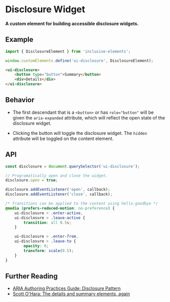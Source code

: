 # Disclosure Widget

**A custom element for building accessible disclosure widgets.**

## Example

```js
import { DisclosureElement } from 'inclusive-elements';

window.customElements.define('ui-disclosure', DisclosureElement);
```

```html
<ui-disclosure>
    <button type="button">Summary</button>
    <div>Details</div>
</ui-disclosure>
```

## Behavior

-   The first descendant that is a `<button>` or has `role="button"` will be given the `aria-expanded` attribute, which will reflect the open state of the disclosure widget.

-   Clicking the button will toggle the disclosure widget. The `hidden` attribute will be toggled on the content element.

## API

```js
const disclosure = document.querySelector('ui-disclosure');

// Programatically open and close the widget.
disclosure.open = true;

disclosure.addEventListener('open', callback);
disclosure.addEventListener('close', callback);
```

```css
/* Transitions can be applied to the content using hello-goodbye */
@media (prefers-reduced-motion: no-preference) {
    ui-disclosure > .enter-active,
    ui-disclosure > .leave-active {
        transition: all 0.5s;
    }

    ui-disclosure > .enter-from,
    ui-disclosure > .leave-to {
        opacity: 0;
        transform: scale(0.5);
    }
}
```

## Further Reading

-   [ARIA Authoring Practices Guide: Disclosure Pattern](https://www.w3.org/WAI/ARIA/apg/patterns/disclosure/)
-   [Scott O'Hara: The details and summary elements, again](https://www.scottohara.me/blog/2022/09/12/details-summary.html)
